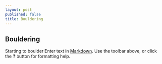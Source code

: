 ```yaml
---
layout: post
published: false
title: Bouldering
---
```

## Bouldering
Starting to boulder
Enter text in [Markdown](http://daringfireball.net/projects/markdown/). Use the toolbar above, or click the **?** button for formatting help.
